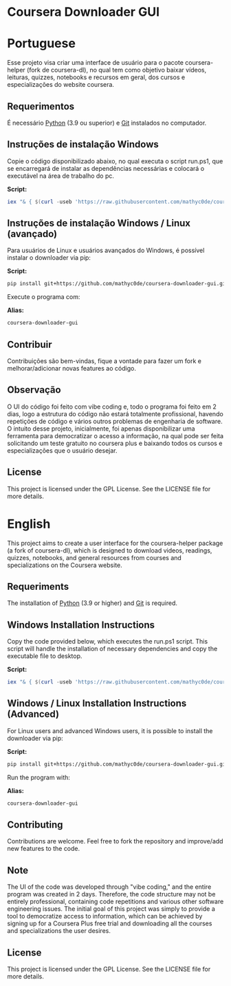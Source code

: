 # Coursera Downloader GUI

# Portuguese

Esse projeto visa criar uma interface de usuário para o pacote coursera-helper (fork de coursera-dl), no qual tem como objetivo baixar vídeos, leituras, quizzes, notebooks e recursos em geral, dos cursos e especializações do website coursera. 

## Requerimentos

É necessário [Python](https://www.python.org/downloads/) (3.9 ou superior) e [Git](https://git-scm.com/downloads) instalados no computador.

## Instruções de instalação Windows

Copie o código disponibilizado abaixo, no qual executa o script run.ps1, que se encarregará de instalar as dependências necessárias e colocará o executável na área de trabalho do pc.

**Script:**
```powershell
iex "& { $(curl -useb 'https://raw.githubusercontent.com/mathyc0de/coursera-downloader-gui/refs/heads/main/run.ps1') }"
```

## Instruções de instalação Windows / Linux (avançado)

Para usuários de Linux e usuários avançados do Windows, é possível instalar o downloader via pip:

**Script:**
```bash
pip install git+https://github.com/mathyc0de/coursera-downloader-gui.git
```

Execute o programa com:

**Alias:**
```bash
coursera-downloader-gui
```

## Contribuir

Contribuições são bem-vindas, fique a vontade para fazer um fork e melhorar/adicionar novas features ao código. 

## Observação

O UI do código foi feito com vibe coding e, todo o programa foi feito em 2 dias, logo a estrutura do código não estará totalmente profissional, havendo repetições de código e vários outros problemas de engenharia de software. O intuito desse projeto, inicialmente, foi apenas disponibilizar uma ferramenta para democratizar o acesso a informação, na qual pode ser feita solicitando um teste gratuito no coursera plus e baixando todos os cursos e especializações que o usuário desejar.

## License

This project is licensed under the GPL License. See the LICENSE file for more details.


# English
This project aims to create a user interface for the coursera-helper package (a fork of coursera-dl), which is designed to download videos, readings, quizzes, notebooks, and general resources from courses and specializations on the Coursera website.

## Requeriments

The installation of [Python](https://www.python.org/downloads/) (3.9 or higher) and [Git](https://git-scm.com/downloads) is required.

## Windows Installation Instructions
Copy the code provided below, which executes the run.ps1 script. This script will handle the installation of necessary dependencies and copy the executable file to desktop.

**Script:**
```powershell
iex "& { $(curl -useb 'https://raw.githubusercontent.com/mathyc0de/coursera-downloader-gui/refs/heads/main/run.ps1') }"
```

## Windows / Linux Installation Instructions (Advanced)
For Linux users and advanced Windows users, it is possible to install the downloader via pip:

**Script:**
```bash
pip install git+https://github.com/mathyc0de/coursera-downloader-gui.git
```

Run the program with:

**Alias:**
```bash
coursera-downloader-gui
```

## Contributing
Contributions are welcome. Feel free to fork the repository and improve/add new features to the code.

## Note
The UI of the code was developed through "vibe coding," and the entire program was created in 2 days. Therefore, the code structure may not be entirely professional, containing code repetitions and various other software engineering issues. The initial goal of this project was simply to provide a tool to democratize access to information, which can be achieved by signing up for a Coursera Plus free trial and downloading all the courses and specializations the user desires.

## License
This project is licensed under the GPL License. See the LICENSE file for more details.
